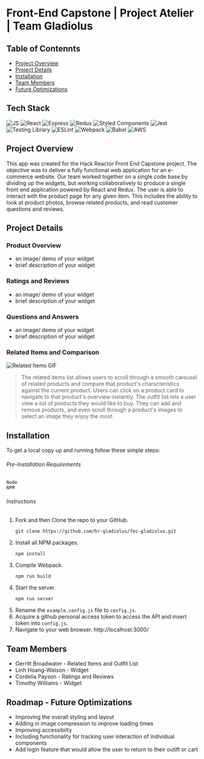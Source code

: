 # Front-End Capstone | Project Atelier | Team Gladiolus

## Table of Contennts

* [Project Overview](#project-overview)
* [Project Details](#project-details)
* [Installation](#installation)
* [Team Members](#team-members)
* [Future Optimizations](#roadmap---future-optimizations)

## Tech Stack

![JS](https://img.shields.io/badge/JavaScript-323330?style=for-the-badge&logo=javascript&logoColor=F7DF1E)
![React](https://img.shields.io/badge/React-20232A?style=for-the-badge&logo=react&logoColor=61DAFB)
![Express](https://img.shields.io/badge/Express.js-000000?style=for-the-badge&logo=express&logoColor=white)
![Redux](https://img.shields.io/badge/Redux-593D88?style=for-the-badge&logo=redux&logoColor=white)
![Styled Components](https://img.shields.io/badge/styled--components-DB7093?style=for-the-badge&logo=styled-components&logoColor=white)
![Jest](https://img.shields.io/badge/Jest-C21325?style=for-the-badge&logo=jest&logoColor=white)
![Testing Library](https://img.shields.io/badge/-Testing_Library-E33332?logo=testing-library&logoColor=white&style=for-the-badge)
![ESLint](https://img.shields.io/badge/eslint-3A33D1?style=for-the-badge&logo=eslint&logoColor=white)
![Webpack](https://img.shields.io/badge/Webpack-8DD6F9?style=for-the-badge&logo=Webpack&logoColor=white)
![Babel](https://img.shields.io/badge/Babel-F9DC3E?style=for-the-badge&logo=babel&logoColor=white)
![AWS](https://img.shields.io/badge/Amazon_AWS-FF9900?style=for-the-badge&logo=amazonaws&logoColor=white)

## Project Overview

This app was created for the Hack Reactor Front End Capstone project.
The objective was to deliver a fully functional web application for an e-commerce website. Our team worked together on a single code base by dividing up the widgets, but working collaboratively to produce a single front end application powered by React and Redux. The user is able to interact with the product page for any given item. This includes the ability to look at product photos, browse related products, and read customer questions and reviews.

## Project Details

### Product Overview
* an image/ demo of your widget
* brief description of your widget

### Ratings and Reviews
* an image/ demo of your widget
* brief description of your widget

### Questions and Answers
* an image/ demo of your widget
* brief description of your widget

### Related Items and Comparison
![Related Items GIF](https://user-images.githubusercontent.com/25358856/208263205-6674ac95-4a70-4bba-852b-50b99f758610.gif)
> The related items list allows users to scroll through a smooth carousel of related products and compare that product's characteristics against the current product. Users can click on a product card to navigate to that product's overview instantly. The outfit list lets a user view a list of products they would like to buy. They can add and remove products, and even scroll through a product's images to select an image they enjoy the most.

## Installation

To get a local copy up and running follow these simple steps:
###### Pre-Installation Requirements
    Node
    NPM

###### Instructions
1. Fork and then Clone the repo to your GitHub.
   ```
   git clone https://github.com/hr-gladiolus/fec-gladiolus.git
   ```
2. Install all NPM packages.
   ```
   npm install
    ```
3. Compile Webpack.
   ```
   npm run build
    ```
4. Start the server.
   ```
   npm run server
    ```
5. Rename the `example.config.js` file to `config.js`.
6. Acquire a github personal access token to access the API and insert token into `config.js`.
7. Navigate to your web browser.
http://localhost:3000/

## Team Members

* Gerritt Broadwater - Related Items and Outfit List
* Linh Hoang-Watson - Widget
* Cordelia Payson - Ratings and Reviews
* Timothy Williams - Widget

## Roadmap - Future Optimizations
* Improving the overall styling and layout 
* Adding in image compression to improve loading times
* Improving accessibilty
* Including functionality for tracking user interaction of individual components
* Add login feature that would allow the user to return to their outift or cart
